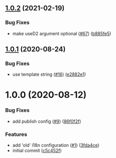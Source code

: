 ## [1.0.2](https://github.com/dhis2/app-runtime-adapter-d2/compare/v1.0.1...v1.0.2) (2021-02-19)


### Bug Fixes

* make useD2 argument optional ([#67](https://github.com/dhis2/app-runtime-adapter-d2/issues/67)) ([b885fe5](https://github.com/dhis2/app-runtime-adapter-d2/commit/b885fe50e7009a94631a7fe8c21ee74f38e1dcf4))

## [1.0.1](https://github.com/dhis2/app-runtime-adapter-d2/compare/v1.0.0...v1.0.1) (2020-08-24)


### Bug Fixes

* use template string ([#16](https://github.com/dhis2/app-runtime-adapter-d2/issues/16)) ([e2882e1](https://github.com/dhis2/app-runtime-adapter-d2/commit/e2882e1485e51be6294d2ee1b463d70877f98d7e))

# 1.0.0 (2020-08-12)


### Bug Fixes

* add publish config ([#9](https://github.com/dhis2/app-runtime-adapter-d2/issues/9)) ([86f0f2f](https://github.com/dhis2/app-runtime-adapter-d2/commit/86f0f2f120b26a0e6c3d3fcaf91bfb29d42ba6e0))


### Features

* add 'old' i18n configuration ([#1](https://github.com/dhis2/app-runtime-adapter-d2/issues/1)) ([3fda4ce](https://github.com/dhis2/app-runtime-adapter-d2/commit/3fda4ced8a700f1209c08fe55f680fbf78769f24))
* initial commit ([c5c452f](https://github.com/dhis2/app-runtime-adapter-d2/commit/c5c452f82919c4e20ce5fc1d522020d25d197c07))
